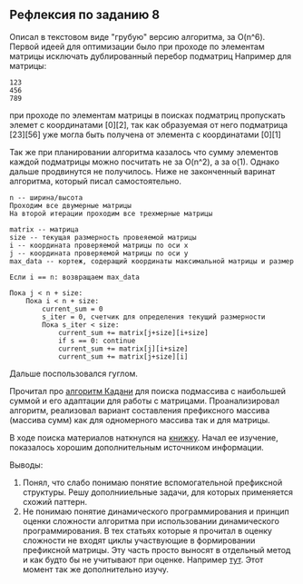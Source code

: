 ## Рефлексия по заданию 8 
Описал в текстовом виде "грубую" версию алгоритма, за O(n^6). 
Первой идеей для оптимизации было при проходе по элементам матрицы исключать дублированный перебор подматриц
Например для матрицы:
```
123
456
789
```
при проходе по элементам матрицы в поисках подматриц пропускать элемет с координатами [0][2], 
так как образуемая от него подматрица [23][56] уже могла быть получена от элемента с координатами [0][1]

Так же при планировании алгоритма казалось что сумму элементов каждой подматрицы
можно посчитать не за O(n^2), а за o(1). Однако дальше продвинутся не получилось.
Ниже не законченный варинат алгоритма, который писал самостоятельно.
```
n -- ширина/высота
Проходим все двумерные матрицы
На второй итерации проходим все трехмерные матрицы

matrix -- матрица
size -- текущая размерность провеяемой матрицы
i -- координата проверяемой матрицы по оси x
j -- координата проверяемой матрицы по оси y
max_data -- кортеж, содеращий координаты максимальной матрицы и размер

Если i == n: возвращаем max_data

Пока j < n + size:
    Пока i < n + size:
        current_sum = 0
        s_iter = 0, счетчик для определения текущий размерности
        Пока s_iter < size:
            current_sum += matrix[j+size][i+size]
            if s == 0: continue
            current_sum += matrix[j][i+size]
            current_sum += matrix[j+size][i]
```
Дальше поспользовался гуглом.

Прочитал про [алгоритм Кадани](https://en.wikipedia.org/w/index.php?title=Maximum_subarray_problem&section=3#Kadane's_algorithm)
для поиска подмассива с наибольшей суммой и его адаптации для работы с матрицами.
Проанализировал алгоритм, реализовал вариант составления префиксного массива (массива сумм) как для одномерного массива так и для матрицы.

В ходе поиска материалов  наткнулся на [книжку](https://coollib.cc/b/659682-antti-laaksonen-olimpiadnoe-programmirovanie/read).
Начал ее изучение, показалось хорошим дополнительным источником информации.

Выводы:
1) Понял, что слабо понимаю понятие вспомогательной префиксной структуры. Решу дополнииельные задачи, для которых применяется схожий паттерн.
2) Не понимаю понятие динамического программирования и принцип оценки сложности алгоритма при использовании динамического программирования.
В тех статьях которые я прочитал в оценку сложности не входят циклы участвующие в формировании префиксной матрицы.
Эту часть просто выносят в отдельный метод и как будто бы не учитывают при оценке. Например [тут](https://www.geeksforgeeks.org/maximum-sum-submatrix/).
Этот момент так же дополнительно изучу.